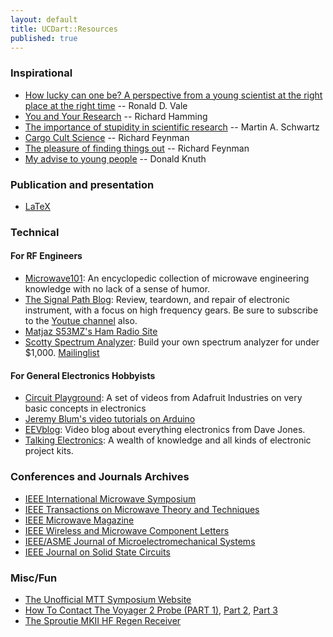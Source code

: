 ```yaml
---
layout: default
title: UCDart::Resources
published: true
---
```


### Inspirational

* [How lucky can one be? A perspective from a young scientist at the right place at the right time](http://www.laskerfoundation.org/awards/pdf/2012_b_vale.pdf) -- Ronald D. Vale
* [You and Your Research](https://www.youtube.com/watch?v=a1zDuOPkMSw) -- Richard Hamming
* [The importance of stupidity in scientific research](http://jcs.biologists.org/content/121/11/1771.full) -- Martin A. Schwartz
* [Cargo Cult Science](http://www.lhup.edu/~DSIMANEK/cargocul.htm) -- Richard Feynman
* [The pleasure of finding things out](https://www.youtube.com/watch?v=PVob_tATVRI) -- Richard Feynman
* [My advise to young people](https://www.youtube.com/watch?v=75Ju0eM5T2c) -- Donald Knuth

### Publication and presentation

* [LaTeX](/resources/latex.html)

### Technical

#### For RF Engineers
* [Microwave101](http://www.microwaves101.com/): An encyclopedic collection of microwave engineering knowledge with no lack of a sense of humor.
* [The Signal Path Blog](http://thesignalpath.com/blogs/): Review, teardown, and repair of electronic instrument, with a focus on high frequency gears. Be sure to subscribe to the [Youtue channel](https://www.youtube.com/user/TheSignalPathBlog) also.
* [Matjaz S53MZ's Ham Radio Site](http://lea.hamradio.si/~s53mv/)
* [Scotty Spectrum Analyzer](http://www.scottyspectrumanalyzer.com/): Build your own spectrum analyzer for under $1,000. [Mailinglist](https://groups.yahoo.com/neo/groups/spectrumanalyzer/info)

#### For General Electronics Hobbyists
* [Circuit Playground](https://www.youtube.com/playlist?list=PLjF7R1fz_OOXWHQhEVEI5Jqf18TQRr5Hu): A set of videos from Adafruit Industries on very basic concepts in electronics
* [Jeremy Blum's video tutorials on Arduino](https://www.youtube.com/playlist?list=PLA567CE235D39FA84)
* [EEVblog](http://www.youtube.com/user/EEVblog?feature=watch): Video blog about everything electronics from Dave Jones.
* [Talking Electronics](http://www.talkingelectronics.com/): A wealth of knowledge and all kinds of electronic project kits.


### Conferences and Journals Archives

* [IEEE International Microwave Symposium](http://ieeexplore.ieee.org/xpl/conhome.jsp?punumber=1000460)
* [IEEE Transactions on Microwave Theory and Techniques](http://ieeexplore.ieee.org/xpl/RecentIssue.jsp?punumber=22)
* [IEEE Microwave Magazine](http://ieeexplore.ieee.org/xpl/RecentIssue.jsp?punumber=6668)
* [IEEE Wireless and Microwave Component Letters](http://ieeexplore.ieee.org/xpl/RecentIssue.jsp?punumber=7260)
* [IEEE/ASME Journal of Microelectromechanical Systems](http://ieeexplore.ieee.org/xpl/RecentIssue.jsp?punumber=84)
* [IEEE Journal on Solid State Circuits](http://ieeexplore.ieee.org/xpl/RecentIssue.jsp?punumber=4)

### Misc/Fun

* [The Unofficial MTT Symposium Website](http://www.nonlintec.com/mttsymposium/)
* [How To Contact The Voyager 2 Probe (PART 1)](https://www.youtube.com/watch?v=FzRP1qdwPKw), [Part 2](https://www.youtube.com/watch?v=1rCrfQUcXDI), [Part 3](https://www.youtube.com/watch?v=sP_hleOXTaU)
* [The Sproutie MKII HF Regen Receiver](https://aa7ee.wordpress.com/2015/09/14/the-sproutie-mk-ii-hf-regen-receiver/)
